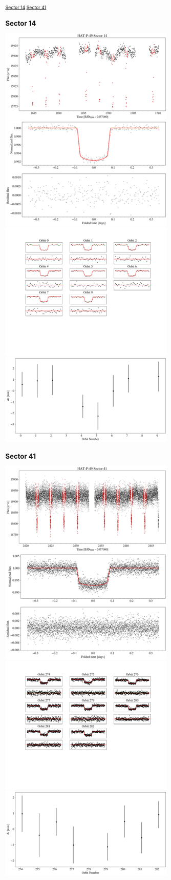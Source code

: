 [Sector 14](#sector14)
[Sector 41](#sector41)

<a name = "sector14"></a>
## Sector 14
![alt text](/tt/HAT-P-49_Sector_14/HAT-P-49_Sector_14_a_TimeSeries.png)
![alt text](/tt/HAT-P-49_Sector_14/HAT-P-49_Sector_14_b_FoldedLightCurve.png)
![alt text](/tt/HAT-P-49_Sector_14/HAT-P-49_Sector_14_b_IndividualTransitsWithFit.png)
![alt text](/tt/HAT-P-49_Sector_14/HAT-P-49_Sector_14_c_TimingResiduals.png)

<a name = "sector41"></a>
## Sector 41
![alt text](/tt/HAT-P-49_Sector_41/HAT-P-49_Sector_41_a_TimeSeries.png)
![alt text](/tt/HAT-P-49_Sector_41/HAT-P-49_Sector_41_b_FoldedLightCurve.png)
![alt text](/tt/HAT-P-49_Sector_41/HAT-P-49_Sector_41_b_IndividualTransitsWithFit.png)
![alt text](/tt/HAT-P-49_Sector_41/HAT-P-49_Sector_41_c_TimingResiduals.png)


